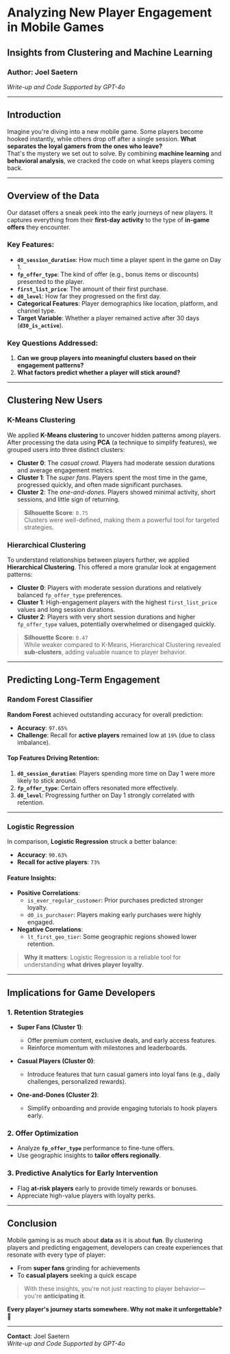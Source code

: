 
# Analyzing New Player Engagement in Mobile Games
## Insights from Clustering and Machine Learning  
### Author: Joel Saetern  
*Write-up and Code Supported by GPT-4o*  

---

## Introduction

Imagine you're diving into a new mobile game. Some players become hooked instantly, while others drop off after a single session. **What separates the loyal gamers from the ones who leave?**  
That's the mystery we set out to solve. By combining **machine learning** and **behavioral analysis**, we cracked the code on what keeps players coming back.

---

## Overview of the Data

Our dataset offers a sneak peek into the early journeys of new players. It captures everything from their **first-day activity** to the type of **in-game offers** they encounter.

### Key Features:

- **`d0_session_duration`**: How much time a player spent in the game on Day 1.  
- **`fp_offer_type`**: The kind of offer (e.g., bonus items or discounts) presented to the player.  
- **`first_list_price`**: The amount of their first purchase.  
- **`d0_level`**: How far they progressed on the first day.  
- **Categorical Features**: Player demographics like location, platform, and channel type.  
- **Target Variable**: Whether a player remained active after 30 days (**`d30_is_active`**).  

### Key Questions Addressed:
1. **Can we group players into meaningful clusters based on their engagement patterns?**
2. **What factors predict whether a player will stick around?**

---

## Clustering New Users

### K-Means Clustering
We applied **K-Means clustering** to uncover hidden patterns among players. After processing the data using **PCA** (a technique to simplify features), we grouped users into three distinct clusters:

- **Cluster 0**: The *casual crowd*. Players had moderate session durations and average engagement metrics.
- **Cluster 1**: The *super fans*. Players spent the most time in the game, progressed quickly, and often made significant purchases.
- **Cluster 2**: The *one-and-dones*. Players showed minimal activity, short sessions, and little sign of returning.

> **Silhouette Score**: `0.75`  
Clusters were well-defined, making them a powerful tool for targeted strategies.

### Hierarchical Clustering
To understand relationships between players further, we applied **Hierarchical Clustering**. This offered a more granular look at engagement patterns:

- **Cluster 0**: Players with moderate session durations and relatively balanced `fp_offer_type` preferences.
- **Cluster 1**: High-engagement players with the highest `first_list_price` values and long session durations.
- **Cluster 2**: Players with very short session durations and higher `fp_offer_type` values, potentially overwhelmed or disengaged quickly.

> **Silhouette Score**: `0.47`  
While weaker compared to K-Means, Hierarchical Clustering revealed **sub-clusters**, adding valuable nuance to player behavior.

---

## Predicting Long-Term Engagement

### Random Forest Classifier
**Random Forest** achieved outstanding accuracy for overall prediction:  
- **Accuracy**: `97.65%`  
- **Challenge**: Recall for **active players** remained low at `19%` (due to class imbalance).  

#### Top Features Driving Retention:
1. **`d0_session_duration`**: Players spending more time on Day 1 were more likely to stick around.  
2. **`fp_offer_type`**: Certain offers resonated more effectively.  
3. **`d0_level`**: Progressing further on Day 1 strongly correlated with retention.

---

### Logistic Regression
In comparison, **Logistic Regression** struck a better balance:  
- **Accuracy**: `90.63%`  
- **Recall for active players**: `73%`  

#### Feature Insights:
- **Positive Correlations**:  
  - `is_ever_regular_customer`: Prior purchases predicted stronger loyalty.  
  - `d0_is_purchaser`: Players making early purchases were highly engaged.  
- **Negative Correlations**:  
  - `lt_first_geo_tier`: Some geographic regions showed lower retention.

> **Why it matters**: Logistic Regression is a reliable tool for understanding **what drives player loyalty**.

---

## Implications for Game Developers

### 1. Retention Strategies  
- **Super Fans (Cluster 1)**:  
  - Offer premium content, exclusive deals, and early access features.  
  - Reinforce momentum with milestones and leaderboards.  

- **Casual Players (Cluster 0)**:  
  - Introduce features that turn casual gamers into loyal fans (e.g., daily challenges, personalized rewards).  

- **One-and-Dones (Cluster 2)**:  
  - Simplify onboarding and provide engaging tutorials to hook players early.  

### 2. Offer Optimization  
- Analyze **`fp_offer_type`** performance to fine-tune offers.  
- Use geographic insights to **tailor offers regionally**.  

### 3. Predictive Analytics for Early Intervention  
- Flag **at-risk players** early to provide timely rewards or bonuses.  
- Appreciate high-value players with loyalty perks.

---

## Conclusion

Mobile gaming is as much about **data** as it is about **fun**. By clustering players and predicting engagement, developers can create experiences that resonate with every type of player:

- From **super fans** grinding for achievements  
- To **casual players** seeking a quick escape  

> With these insights, you're not just reacting to player behavior—you're **anticipating it**.  

**Every player's journey starts somewhere. Why not make it unforgettable?** 🚀

---

**Contact**: Joel Saetern  
*Write-up and Code Supported by GPT-4o*

